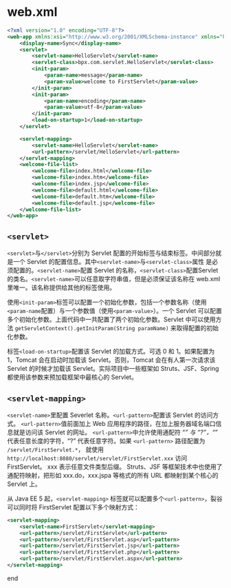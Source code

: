 # web.xml

```xml
<?xml version="1.0" encoding="UTF-8"?>
<web-app xmlns:xsi="http://www.w3.org/2001/XMLSchema-instance" xmlns="http://xmlns.jcp.org/xml/ns/javaee" xsi:schemaLocation="http://xmlns.jcp.org/xml/ns/javaee http://xmlns.jcp.org/xml/ns/javaee/web-app_3_1.xsd" id="WebApp_ID" version="3.1">
	<display-name>Sync</display-name>
	<servlet>
		<servlet-name>HelloServlet</servlet-name>
		<servlet-class>bpx.com.servlet.HelloServlet</servlet-class>
		<init-param>
			<param-name>message</param-name>
			<param-value>welcome to FirstServlet</param-value>
		</init-param>
		<init-param>
			<param-name>encoding</param-name>
			<param-value>utf-8</param-value>
		</init-param>
		<load-on-startup>1</load-on-startup>
	</servlet>

	<servlet-mapping>
		<servlet-name>HelloServlet</servlet-name>
		<url-pattern>/servlet/HelloServlet</url-pattern>
	</servlet-mapping>
	<welcome-file-list>
		<welcome-file>index.html</welcome-file>
		<welcome-file>index.htm</welcome-file>
		<welcome-file>index.jsp</welcome-file>
		<welcome-file>default.html</welcome-file>
		<welcome-file>default.htm</welcome-file>
		<welcome-file>default.jsp</welcome-file>
	</welcome-file-list>
</web-app>
```
## `<servlet>`

`<servlet>`与`</servlet>`分别为 Servlet 配置的开始标签与结束标签。中间部分就是一个 Servlet 的配置信息。其中`<servlet-name>`与`<servlet-class>`属性
是必须配置的。`<servlet-name>`配置 Servlet 的名称，`<servlet-class>`配置Servlet 的类名。`<servlet-name>`可以任意取字符串值，但是必须保证该名称在 web.xml 里唯一。该名称提供给其他的标签使用。

使用`<init-param>`标签可以配置一个初始化参数，包括一个参数名称（使用`<param-name`配置）与一个参数值（使用`<param-value>`）。一个 Servlet 可以配置多个初始化参数。上面代码中一共配置了两个初始化参数。Servlet 中可以使用方法 `getServletContext().getInitParam(String paramName)` 来取得配置的初始化参数。

标签`<load-on-startup>`配置该 Servlet 的加载方式。可选 0 和 1。如果配置为 1，Tomcat 会在启动时加载该 Servlet。否则，Tomcat 会在有人第一次请求该 Servlet 的时候才加载该 Servlet。实际项目中一些框架如 Struts、JSF、Spring 都使用该参数来预加载框架中最核心的 Servlet。

## `<servlet-mapping>`

`<servlet-name>`里配置 Severlet 名称。`<url-pattern>`配置该 Servlet 的访问方式。
`<url-pattern>`值前面加上 Web 应用程序的路径，在加上服务器域名端口信息就是访问该 Servlet 的网址。
`<url-pattern>`中允许使用通配符 “*” 与 “?”，“*” 代表任意长度的字符，“?” 代表任意字符。如果 `<url-pattern>` 路径配置为 `/servlet/FirstServlet.*`， 就使用 `http://localhost:8080/servlet/servlet/FirstServlet.xxx` 访问 FirstServlet。 xxx 表示任意文件类型后缀。 Struts、JSF 等框架技术中也使用了通配符映射，把形如 xxx.do，xxx.jspa 等格式的所有 URL 都映射到某个核心的 Servlet 上。

从 Java EE 5 起，`<servlet-mapping>` 标签就可以配置多个`<url-pattern>`，裂谷可以同时将 FirstServlet 配置以下多个映射方式：

```xml
<servlet-mapping>
	<servlet-name>FirstServlet</servlet-mapping>
	<url-pattern>/servlet/FirstServlet</url-pattern>
	<url-pattern>/servlet/FirstServlet.asp</url-pattern>
	<url-pattern>/servlet/FirstServlet.jsp</url-pattern>
	<url-pattern>/servlet/FirstServlet.php</url-pattern>
	<url-pattern>/servlet/FirstServlet.aspx</url-pattern>
</servlet-mapping>
```





















end
